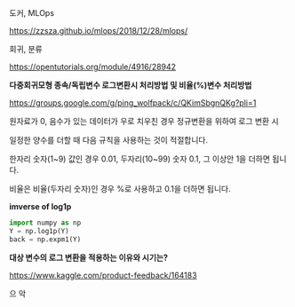 도커, MLOps

https://zzsza.github.io/mlops/2018/12/28/mlops/

회귀, 분류

https://opentutorials.org/module/4916/28942



**다중회귀모형 종속/독립변수 로그변환시 처리방법 및 비율(%)변수 처리방법**

https://groups.google.com/g/ping_wolfpack/c/QKimSbgnQKg?pli=1

원자료가 0, 음수가 있는 데이터가 우로 치우친 경우 정규변환을 위하여 로그 변환 시 

일정한 양수를 더할 때 다음 규칙을 사용하는 것이 적절합니다.

한자리 숫자(1~9) 값인 경우 0.01, 두자리(10~99) 숫자 0.1, 그 이상안 1을 더하면 됩니다. 

비율은 비율(두자리 숫자)인 경우 %로 사용하고 0.1을 더하면 됩니다. 



**imverse of log1p**

```py
import numpy as np
Y = np.log1p(Y)
back = np.expm1(Y)
```

**대상 변수의 로그 변환을 적용하는 이유와 시기는?**

https://www.kaggle.com/product-feedback/164183



으 악
